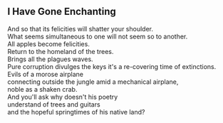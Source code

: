 I Have Gone Enchanting
----------------------
And so that its felicities will shatter your shoulder.  
What seems simultaneous to one will not seem so to another.  
All apples become felicities.  
Return to the homeland of the trees.  
Brings all the plagues waves.  
Pure corruption divulges the keys it's a re-covering time of extinctions.  
Evils of a morose airplane  
connecting outside the jungle amid a mechanical airplane,  
noble as a shaken crab.  
And you'll ask why doesn't his poetry  
understand of trees and guitars  
and the hopeful springtimes of his native land?  
